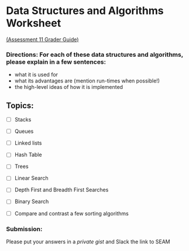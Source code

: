 # Data Structures and Algorithms Worksheet
[(Assessment 11 Grader Guide)](../objectives/11.md)


### Directions:  For each of these data structures and algorithms, please explain in a few sentences:
- what it is used for
- what its advantages are (mention run-times when possible!)
- the high-level ideas of how it is implemented


## Topics:
- [ ] Stacks
- [ ] Queues
- [ ] Linked lists
- [ ] Hash Table
- [ ] Trees
- [ ] Linear Search
- [ ] Depth First and Breadth First Searches
- [ ] Binary Search
- [ ] Compare and contrast a few sorting algorithms


### Submission:
Please put your answers in a *private gist* and Slack the link to SEAM
